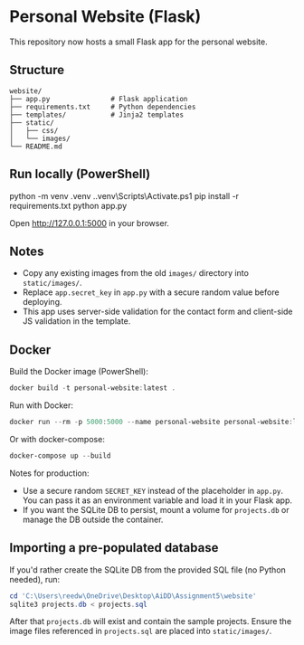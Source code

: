 # Personal Website (Flask)

This repository now hosts a small Flask app for the personal website.

Structure
---------

```
website/
├── app.py               # Flask application
├── requirements.txt     # Python dependencies
├── templates/           # Jinja2 templates
├── static/
│   ├── css/
│   └── images/
└── README.md
```

Run locally (PowerShell)
-------------------------

python -m venv .venv
.\.venv\Scripts\Activate.ps1
pip install -r requirements.txt
python app.py

Open http://127.0.0.1:5000 in your browser.

Notes
-----
- Copy any existing images from the old `images/` directory into `static/images/`.
- Replace `app.secret_key` in `app.py` with a secure random value before deploying.
- This app uses server-side validation for the contact form and client-side JS validation in the template.

Docker
------

Build the Docker image (PowerShell):

```powershell
docker build -t personal-website:latest .
```

Run with Docker:

```powershell
docker run --rm -p 5000:5000 --name personal-website personal-website:latest
```

Or with docker-compose:

```powershell
docker-compose up --build
```

Notes for production:
- Use a secure random `SECRET_KEY` instead of the placeholder in `app.py`. You can pass it as an environment variable and load it in your Flask app.
- If you want the SQLite DB to persist, mount a volume for `projects.db` or manage the DB outside the container.

Importing a pre-populated database
---------------------------------

If you'd rather create the SQLite DB from the provided SQL file (no Python needed), run:

```powershell
cd 'C:\Users\reedw\OneDrive\Desktop\AiDD\Assignment5\website'
sqlite3 projects.db < projects.sql
```

After that `projects.db` will exist and contain the sample projects. Ensure the image files referenced in `projects.sql` are placed into `static/images/`.
